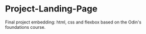 # Project-Landing-Page

Final project embedding: html, css and flexbox based on the Odin's foundations course.
